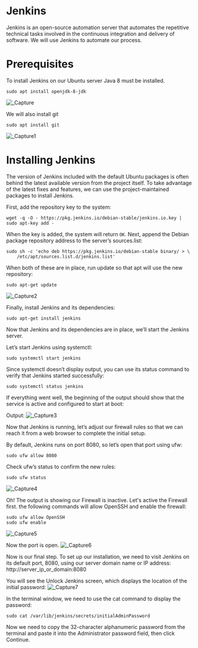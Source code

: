# Jenkins
Jenkins is an open-source automation server that automates the repetitive technical tasks involved in the continuous integration and delivery of software.
We will use Jenkins to automate our process.

# Prerequisites
To install Jenkins on our Ubuntu server Java 8 must be installed.
```
sudo apt install openjdk-8-jdk
```
![_Capture](https://user-images.githubusercontent.com/35254833/101490751-00b58480-398d-11eb-81fc-96d58258c573.PNG)

We will also install git
```
sudo apt install git
```
![_Capture1](https://user-images.githubusercontent.com/35254833/101490863-2773bb00-398d-11eb-91e9-74630772677b.PNG)

# Installing Jenkins
The version of Jenkins included with the default Ubuntu packages is often behind the latest available version from the project itself. To take advantage of the latest fixes and features, we can use the project-maintained packages to install Jenkins.

First, add the repository key to the system:
```
wget -q -O - https://pkg.jenkins.io/debian-stable/jenkins.io.key | sudo apt-key add -
```
When the key is added, the system will return `OK`. Next, append the Debian package repository address to the server’s sources.list:
```
sudo sh -c 'echo deb https://pkg.jenkins.io/debian-stable binary/ > \
    /etc/apt/sources.list.d/jenkins.list'
```
When both of these are in place, run update so that apt will use the new repository:
```
sudo apt-get update
```
![_Capture2](https://user-images.githubusercontent.com/35254833/101490974-538f3c00-398d-11eb-9d68-076e594abc5f.PNG)

Finally, install Jenkins and its dependencies:
```
sudo apt-get install jenkins
```
Now that Jenkins and its dependencies are in place, we’ll start the Jenkins server.


Let’s start Jenkins using systemctl:
```
sudo systemctl start jenkins
```
Since systemctl doesn’t display output, you can use its status command to verify that Jenkins started successfully:
```
sudo systemctl status jenkins
```
If everything went well, the beginning of the output should show that the service is active and configured to start at boot:

Output:
![_Capture3](https://user-images.githubusercontent.com/35254833/101491849-72420280-398e-11eb-892d-2515ffdc42c7.PNG)


Now that Jenkins is running, let’s adjust our firewall rules so that we can reach it from a web browser to complete the initial setup.

By default, Jenkins runs on port 8080, so let’s open that port using ufw:
```
sudo ufw allow 8080
```
Check ufw’s status to confirm the new rules:
```
sudo ufw status
```
![_Capture4](https://user-images.githubusercontent.com/35254833/101492315-f8f6df80-398e-11eb-89a6-ca125fdb7d98.PNG)

Oh! The output is showing our Firewall is inactive. Let's active the Firewall first.
the following commands will allow OpenSSH and enable the firewall:
```
sudo ufw allow OpenSSH
sudo ufw enable
```
![_Capture5](https://user-images.githubusercontent.com/35254833/101492887-7cb0cc00-398f-11eb-9c45-b3002f89c702.PNG)

Now the port is open.
![_Capture6](https://user-images.githubusercontent.com/35254833/101493178-e5984400-398f-11eb-9ef9-2c2a7abc2e8b.PNG)

Now is our final step. To set up our installation, we need to visit Jenkins on its default port, 8080, using our server domain name or IP address: http://server_ip_or_domain:8080

You will see the Unlock Jenkins screen, which displays the location of the initial password:
![_Capture7](https://user-images.githubusercontent.com/35254833/101493585-77a04c80-3990-11eb-8674-2b63c11fa403.PNG)

In the terminal window, we need to use the cat command to display the password:
```
sudo cat /var/lib/jenkins/secrets/initialAdminPassword
```
Now we need to copy the 32-character alphanumeric password from the terminal and paste it into the Administrator password field, then click Continue.

